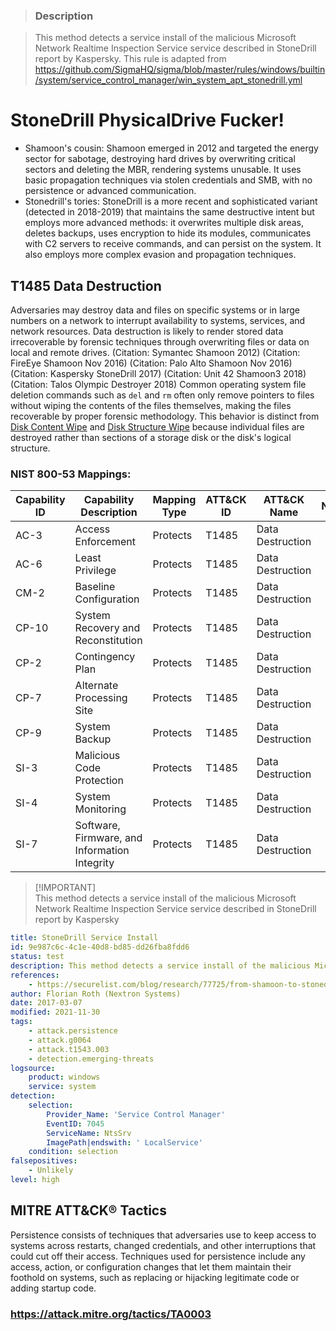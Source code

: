 > ### Description

> This method detects a service install of the malicious Microsoft Network Realtime Inspection Service service described in StoneDrill report by Kaspersky. This rule is adapted from https://github.com/SigmaHQ/sigma/blob/master/rules/windows/builtin/system/service_control_manager/win_system_apt_stonedrill.yml

# StoneDrill PhysicalDrive Fucker!
- Shamoon's cousin: Shamoon emerged in 2012 and targeted the energy sector for sabotage, destroying hard drives by overwriting critical sectors and deleting the MBR, rendering systems unusable. It uses basic propagation techniques via stolen credentials and SMB, with no persistence or advanced communication.
- Stonedrill's tories: StoneDrill is a more recent and sophisticated variant (detected in 2018-2019) that maintains the same destructive intent but employs more advanced methods: it overwrites multiple disk areas, deletes backups, uses encryption to hide its modules, communicates with C2 servers to receive commands, and can persist on the system. It also employs more complex evasion and propagation techniques.

## T1485 Data Destruction
Adversaries may destroy data and files on specific systems or in large numbers on
a network to interrupt availability to systems, services, and network resources.
Data destruction is likely to render stored data irrecoverable by forensic techniques
through overwriting files or data on local and remote drives.
(Citation: Symantec Shamoon 2012)
(Citation: FireEye Shamoon Nov 2016)
(Citation: Palo Alto Shamoon Nov 2016)
(Citation: Kaspersky StoneDrill 2017)
(Citation: Unit 42 Shamoon3 2018)
(Citation: Talos Olympic Destroyer 2018) 
Common operating system file deletion commands such as <code>del</code> and <code>rm</code>
often only remove pointers to files without wiping the contents of the files themselves,
making the files recoverable by proper forensic methodology. This behavior is distinct from
[Disk Content Wipe](https://attack.mitre.org/techniques/T1561/001/) and [Disk Structure Wipe](https://attack.mitre.org/techniques/T1561/002/) because individual files are destroyed rather than sections of a storage disk or the disk's logical structure.

### NIST 800-53 Mappings:
| Capability ID | Capability Description                       | Mapping Type | ATT&CK ID | ATT&CK Name      | Notes            |
|---------------|---------------------------------------------|--------------|-----------|------------------|------------------|
| AC-3          | Access Enforcement                          | Protects     | T1485     | Data Destruction |                  |
| AC-6          | Least Privilege                            | Protects     | T1485     | Data Destruction |                  |
| CM-2          | Baseline Configuration                     | Protects     | T1485     | Data Destruction |                  |
| CP-10         | System Recovery and Reconstitution        | Protects     | T1485     | Data Destruction |                  |
| CP-2          | Contingency Plan                           | Protects     | T1485     | Data Destruction |                  |
| CP-7          | Alternate Processing Site                  | Protects     | T1485     | Data Destruction |                  |
| CP-9          | System Backup                             | Protects     | T1485     | Data Destruction |                  |
| SI-3          | Malicious Code Protection                  | Protects     | T1485     | Data Destruction |                  |
| SI-4          | System Monitoring                         | Protects     | T1485     | Data Destruction |                  |
| SI-7          | Software, Firmware, and Information Integrity | Protects | T1485     | Data Destruction |                  |

> [!IMPORTANT]\
> This method detects a service install of the malicious Microsoft Network Realtime Inspection Service service described in StoneDrill report by Kaspersky

```yaml
title: StoneDrill Service Install
id: 9e987c6c-4c1e-40d8-bd85-dd26fba8fdd6
status: test
description: This method detects a service install of the malicious Microsoft Network Realtime Inspection Service service described in StoneDrill report by Kaspersky
references:
    - https://securelist.com/blog/research/77725/from-shamoon-to-stonedrill/
author: Florian Roth (Nextron Systems)
date: 2017-03-07
modified: 2021-11-30
tags:
    - attack.persistence
    - attack.g0064
    - attack.t1543.003
    - detection.emerging-threats
logsource:
    product: windows
    service: system
detection:
    selection:
        Provider_Name: 'Service Control Manager'
        EventID: 7045
        ServiceName: NtsSrv
        ImagePath|endswith: ' LocalService'
    condition: selection
falsepositives:
    - Unlikely
level: high
```

## MITRE ATT&CK® Tactics
Persistence consists of techniques that adversaries use to keep access to systems across restarts, changed credentials, and other interruptions that could cut off their access. Techniques used for persistence include any access, action, or configuration changes that let them maintain their foothold on systems, such as replacing or hijacking legitimate code or adding startup code.
### https://attack.mitre.org/tactics/TA0003
